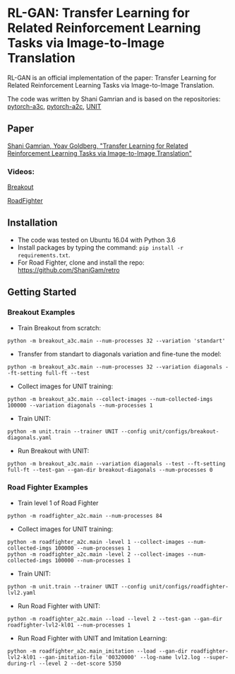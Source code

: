 # RL-GAN: Transfer Learning for Related Reinforcement Learning Tasks via Image-to-Image Translation
RL-GAN is an official implementation of the paper: Transfer Learning for Related Reinforcement Learning Tasks via Image-to-Image Translation.

The code was written by Shani Gamrian and is based on the repositories: [pytorch-a3c](https://github.com/ikostrikov/pytorch-a3c), [pytorch-a2c](https://github.com/ikostrikov/pytorch-a2c-ppo-acktr), [UNIT](https://github.com/mingyuliutw/UNIT)

## Paper
[Shani Gamrian, Yoav Goldberg, "Transfer Learning for Related Reinforcement Learning Tasks via Image-to-Image Translation"](https://arxiv.org/abs/1806.07377)

### Videos:

[Breakout](https://youtu.be/4mnkzYyXMn4)

[RoadFighter](https://youtu.be/KCGTrQi6Ogo)

## Installation
- The code was tested on Ubuntu 16.04 with Python 3.6
- Install packages by typing the command: `pip install -r requirements.txt`.
- For Road Fighter, clone and install the repo: https://github.com/ShaniGam/retro

## Getting Started
### Breakout Examples
- Train Breakout from scratch:
```
python -m breakout_a3c.main --num-processes 32 --variation 'standart'
```
- Transfer from standart to diagonals variation and fine-tune the model:
```
python -m breakout_a3c.main --num-processes 32 --variation diagonals --ft-setting full-ft --test
```

- Collect images for UNIT training:
```
python -m breakout_a3c.main --collect-images --num-collected-imgs 100000 --variation diagonals --num-processes 1
```
- Train UNIT:
```
python -m unit.train --trainer UNIT --config unit/configs/breakout-diagonals.yaml
```
- Run Breakout with UNIT:
```
python -m breakout_a3c.main --variation diagonals --test --ft-setting full-ft --test-gan --gan-dir breakout-diagonals --num-processes 0
```

### Road Fighter Examples
- Train level 1 of Road Fighter
```
python -m roadfighter_a2c.main --num-processes 84
```

- Collect images for UNIT training:
```
python -m roadfighter_a2c.main -level 1 --collect-images --num-collected-imgs 100000 --num-processes 1
python -m roadfighter_a2c.main -level 2 --collect-images --num-collected-imgs 100000 --num-processes 1
```
- Train UNIT:
```
python -m unit.train --trainer UNIT --config unit/configs/roadfighter-lvl2.yaml
```
- Run Road Fighter with UNIT:
```
python -m roadfighter_a2c.main --load --level 2 --test-gan --gan-dir roadfighter-lvl2-kl01 --num-processes 1
```

- Run Road Fighter with UNIT and Imitation Learning:
```
python -m roadfighter_a2c.main_imitation --load --gan-dir roadfighter-lvl2-kl01 --gan-imitation-file '00320000' --log-name lvl2.log --super-during-rl --level 2 --det-score 5350
```
